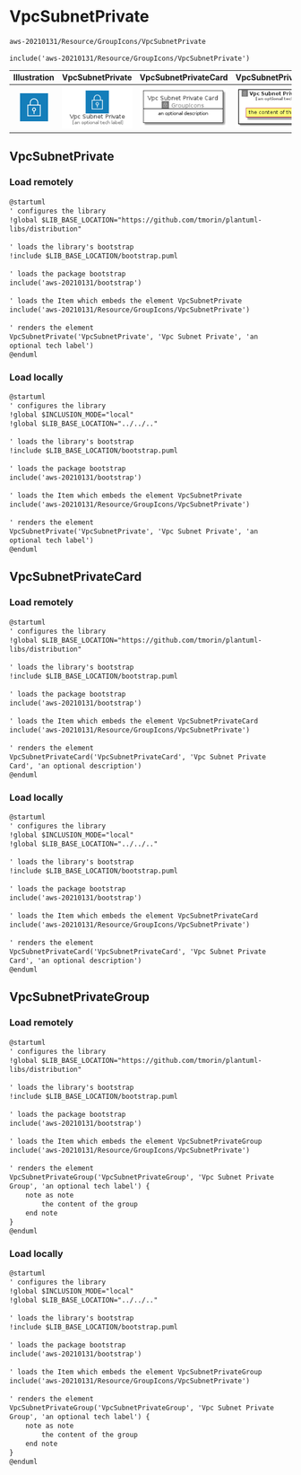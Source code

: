# VpcSubnetPrivate


```text
aws-20210131/Resource/GroupIcons/VpcSubnetPrivate
```

```text
include('aws-20210131/Resource/GroupIcons/VpcSubnetPrivate')
```



| Illustration | VpcSubnetPrivate | VpcSubnetPrivateCard | VpcSubnetPrivateGroup |
| :---: | :---: | :---: | :---: |
| ![illustration for Illustration](../../../aws-20210131/Resource/GroupIcons/VpcSubnetPrivate.png) | ![illustration for VpcSubnetPrivate](../../../aws-20210131/Resource/GroupIcons/VpcSubnetPrivate.Local.png) | ![illustration for VpcSubnetPrivateCard](../../../aws-20210131/Resource/GroupIcons/VpcSubnetPrivateCard.Local.png) | ![illustration for VpcSubnetPrivateGroup](../../../aws-20210131/Resource/GroupIcons/VpcSubnetPrivateGroup.Local.png) |




## VpcSubnetPrivate

### Load remotely
```plantuml
@startuml
' configures the library
!global $LIB_BASE_LOCATION="https://github.com/tmorin/plantuml-libs/distribution"

' loads the library's bootstrap
!include $LIB_BASE_LOCATION/bootstrap.puml

' loads the package bootstrap
include('aws-20210131/bootstrap')

' loads the Item which embeds the element VpcSubnetPrivate
include('aws-20210131/Resource/GroupIcons/VpcSubnetPrivate')

' renders the element
VpcSubnetPrivate('VpcSubnetPrivate', 'Vpc Subnet Private', 'an optional tech label')
@enduml
```

### Load locally
```plantuml
@startuml
' configures the library
!global $INCLUSION_MODE="local"
!global $LIB_BASE_LOCATION="../../.."

' loads the library's bootstrap
!include $LIB_BASE_LOCATION/bootstrap.puml

' loads the package bootstrap
include('aws-20210131/bootstrap')

' loads the Item which embeds the element VpcSubnetPrivate
include('aws-20210131/Resource/GroupIcons/VpcSubnetPrivate')

' renders the element
VpcSubnetPrivate('VpcSubnetPrivate', 'Vpc Subnet Private', 'an optional tech label')
@enduml
```

## VpcSubnetPrivateCard

### Load remotely
```plantuml
@startuml
' configures the library
!global $LIB_BASE_LOCATION="https://github.com/tmorin/plantuml-libs/distribution"

' loads the library's bootstrap
!include $LIB_BASE_LOCATION/bootstrap.puml

' loads the package bootstrap
include('aws-20210131/bootstrap')

' loads the Item which embeds the element VpcSubnetPrivateCard
include('aws-20210131/Resource/GroupIcons/VpcSubnetPrivate')

' renders the element
VpcSubnetPrivateCard('VpcSubnetPrivateCard', 'Vpc Subnet Private Card', 'an optional description')
@enduml
```

### Load locally
```plantuml
@startuml
' configures the library
!global $INCLUSION_MODE="local"
!global $LIB_BASE_LOCATION="../../.."

' loads the library's bootstrap
!include $LIB_BASE_LOCATION/bootstrap.puml

' loads the package bootstrap
include('aws-20210131/bootstrap')

' loads the Item which embeds the element VpcSubnetPrivateCard
include('aws-20210131/Resource/GroupIcons/VpcSubnetPrivate')

' renders the element
VpcSubnetPrivateCard('VpcSubnetPrivateCard', 'Vpc Subnet Private Card', 'an optional description')
@enduml
```

## VpcSubnetPrivateGroup

### Load remotely
```plantuml
@startuml
' configures the library
!global $LIB_BASE_LOCATION="https://github.com/tmorin/plantuml-libs/distribution"

' loads the library's bootstrap
!include $LIB_BASE_LOCATION/bootstrap.puml

' loads the package bootstrap
include('aws-20210131/bootstrap')

' loads the Item which embeds the element VpcSubnetPrivateGroup
include('aws-20210131/Resource/GroupIcons/VpcSubnetPrivate')

' renders the element
VpcSubnetPrivateGroup('VpcSubnetPrivateGroup', 'Vpc Subnet Private Group', 'an optional tech label') {
    note as note
        the content of the group
    end note
}
@enduml
```

### Load locally
```plantuml
@startuml
' configures the library
!global $INCLUSION_MODE="local"
!global $LIB_BASE_LOCATION="../../.."

' loads the library's bootstrap
!include $LIB_BASE_LOCATION/bootstrap.puml

' loads the package bootstrap
include('aws-20210131/bootstrap')

' loads the Item which embeds the element VpcSubnetPrivateGroup
include('aws-20210131/Resource/GroupIcons/VpcSubnetPrivate')

' renders the element
VpcSubnetPrivateGroup('VpcSubnetPrivateGroup', 'Vpc Subnet Private Group', 'an optional tech label') {
    note as note
        the content of the group
    end note
}
@enduml
```

